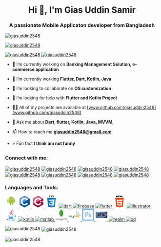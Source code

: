 <h1 align="center">Hi 👋, I'm Gias Uddin Samir</h1>
<h3 align="center">A passionate Mobile Applicaton developer from Bangladesh</h3>

<p align="left"> <img src="https://komarev.com/ghpvc/?username=giasuddin2548&label=Profile%20views&color=0e75b6&style=flat" alt="giasuddin2548" /> </p>

<p align="left"> <a href="https://github.com/ryo-ma/github-profile-trophy"><img src="https://github-profile-trophy.vercel.app/?username=giasuddin2548" alt="giasuddin2548" /></a> </p>

<p align="left"> 
  <a href="https://twitter.com/giasuddin2548" target="blank"><img src="https://img.shields.io/twitter/follow/giasuddin2548?logo=twitter&style=for-the-badge" alt="giasuddin2548" /></a> 
    <a href="https://www.facebook.com/giasuddin2548" target="blank"><img src="https://img.shields.io/badge/Facebook-1877F2?style=for-the-badge&logo=facebook&logoColor=white" alt="giasuddin2548" /></a> 

</p>


- 🔭 I’m currently working on **Banking Management Solution, e-commerce application**

- 🌱 I’m currently working **Flutter, Dart, Kotlin, Java**

- 👯 I’m looking to collaborate on **OS customization**

- 🤝 I’m looking for help with **Flutter and Kotlin Project**

- 👨‍💻 All of my projects are available at [www.github.com/giasuddin2548](www.github.com/giasuddin2548)

- 💬 Ask me about **Dart, flutter, Kotlin, Java, MVVM,**

- 📫 How to reach me **giasuddin2548@gmail.com**

- ⚡ Fun fact **I think am not funny**

<h3 align="left">Connect with me:</h3>
<p align="left">
<a href="https://codepen.io/giasuddin2548" target="blank"><img align="center" src="https://cdn.jsdelivr.net/npm/simple-icons@3.0.1/icons/codepen.svg" alt="giasuddin2548" height="30" width="40" /></a>
<a href="https://twitter.com/giasuddin2548" target="blank"><img align="center" src="https://cdn.jsdelivr.net/npm/simple-icons@3.0.1/icons/twitter.svg" alt="giasuddin2548" height="30" width="40" /></a>
<a href="https://linkedin.com/in/giasuddin2548" target="blank"><img align="center" src="https://cdn.jsdelivr.net/npm/simple-icons@3.0.1/icons/linkedin.svg" alt="giasuddin2548" height="30" width="40" /></a>
<a href="https://stackoverflow.com/users/giasuddin2548" target="blank"><img align="center" src="https://cdn.jsdelivr.net/npm/simple-icons@3.0.1/icons/stackoverflow.svg" alt="giasuddin2548" height="30" width="40" /></a>
<a href="https://fb.com/giasuddin2548" target="blank"><img align="center" src="https://cdn.jsdelivr.net/npm/simple-icons@3.0.1/icons/facebook.svg" alt="giasuddin2548" height="30" width="40" /></a>
<a href="https://instagram.com/giasuddin2548" target="blank"><img align="center" src="https://cdn.jsdelivr.net/npm/simple-icons@3.0.1/icons/instagram.svg" alt="giasuddin2548" height="30" width="40" /></a>
<a href="https://medium.com/giasuddin2548" target="blank"><img align="center" src="https://cdn.jsdelivr.net/npm/simple-icons@3.0.1/icons/medium.svg" alt="giasuddin2548" height="30" width="40" /></a>
<a href="https://www.youtube.com/c/giasuddin2548" target="blank"><img align="center" src="https://cdn.jsdelivr.net/npm/simple-icons@3.0.1/icons/youtube.svg" alt="giasuddin2548" height="30" width="40" /></a>
</p>

<h3 align="left">Languages and Tools:</h3>
<p align="left"> <a href="https://developer.android.com" target="_blank"> <img src="https://raw.githubusercontent.com/devicons/devicon/master/icons/android/android-original-wordmark.svg" alt="android" width="40" height="40"/> </a> <a href="https://www.cprogramming.com/" target="_blank"> <img src="https://raw.githubusercontent.com/devicons/devicon/master/icons/c/c-original.svg" alt="c" width="40" height="40"/> </a> <a href="https://www.w3schools.com/cpp/" target="_blank"> <img src="https://raw.githubusercontent.com/devicons/devicon/master/icons/cplusplus/cplusplus-original.svg" alt="cplusplus" width="40" height="40"/> </a> <a href="https://www.w3schools.com/css/" target="_blank"> <img src="https://raw.githubusercontent.com/devicons/devicon/master/icons/css3/css3-original-wordmark.svg" alt="css3" width="40" height="40"/> </a> <a href="https://dart.dev" target="_blank"> <img src="https://www.vectorlogo.zone/logos/dartlang/dartlang-icon.svg" alt="dart" width="40" height="40"/> </a> <a href="https://firebase.google.com/" target="_blank"> <img src="https://www.vectorlogo.zone/logos/firebase/firebase-icon.svg" alt="firebase" width="40" height="40"/> </a> <a href="https://flutter.dev" target="_blank"> <img src="https://www.vectorlogo.zone/logos/flutterio/flutterio-icon.svg" alt="flutter" width="40" height="40"/> </a> <a href="https://www.w3.org/html/" target="_blank"> <img src="https://raw.githubusercontent.com/devicons/devicon/master/icons/html5/html5-original-wordmark.svg" alt="html5" width="40" height="40"/> </a> <a href="https://www.adobe.com/in/products/illustrator.html" target="_blank"> <img src="https://www.vectorlogo.zone/logos/adobe_illustrator/adobe_illustrator-icon.svg" alt="illustrator" width="40" height="40"/> </a> <a href="https://www.java.com" target="_blank"> <img src="https://raw.githubusercontent.com/devicons/devicon/master/icons/java/java-original.svg" alt="java" width="40" height="40"/> </a> <a href="https://kotlinlang.org" target="_blank"> <img src="https://www.vectorlogo.zone/logos/kotlinlang/kotlinlang-icon.svg" alt="kotlin" width="40" height="40"/> </a> <a href="https://www.mathworks.com/" target="_blank"> <img src="https://raw.githubusercontent.com/simple-icons/simple-icons/master/icons/mathworks.svg" alt="matlab" width="40" height="40"/> </a> <a href="https://www.mongodb.com/" target="_blank"> <img src="https://raw.githubusercontent.com/devicons/devicon/master/icons/mongodb/mongodb-original-wordmark.svg" alt="mongodb" width="40" height="40"/> </a> <a href="https://www.mysql.com/" target="_blank"> <img src="https://raw.githubusercontent.com/devicons/devicon/master/icons/mysql/mysql-original-wordmark.svg" alt="mysql" width="40" height="40"/> </a> <a href="https://www.photoshop.com/en" target="_blank"> <img src="https://raw.githubusercontent.com/devicons/devicon/master/icons/photoshop/photoshop-line.svg" alt="photoshop" width="40" height="40"/> </a> <a href="https://www.php.net" target="_blank"> <img src="https://raw.githubusercontent.com/devicons/devicon/master/icons/php/php-original.svg" alt="php" width="40" height="40"/> </a> <a href="https://realm.io/" target="_blank"> <img src="https://raw.githubusercontent.com/bestofjs/bestofjs-webui/8665e8c267a0215f3159df28b33c365198101df5/public/logos/realm.svg" alt="realm" width="40" height="40"/> </a> <a href="https://www.adobe.com/products/xd.html" target="_blank"> <img src="https://cdn.worldvectorlogo.com/logos/adobe-xd.svg" alt="xd" width="40" height="40"/> </a> </p>

<p><img align="left" src="https://github-readme-stats.vercel.app/api/top-langs?username=giasuddin2548&show_icons=true&locale=en&layout=compact" alt="giasuddin2548" /></p>

<p>&nbsp;<img align="center" src="https://github-readme-stats.vercel.app/api?username=giasuddin2548&show_icons=true&locale=en" alt="giasuddin2548" /></p>

<p><img align="center" src="https://github-readme-streak-stats.herokuapp.com/?user=giasuddin2548&" alt="giasuddin2548" /></p>
